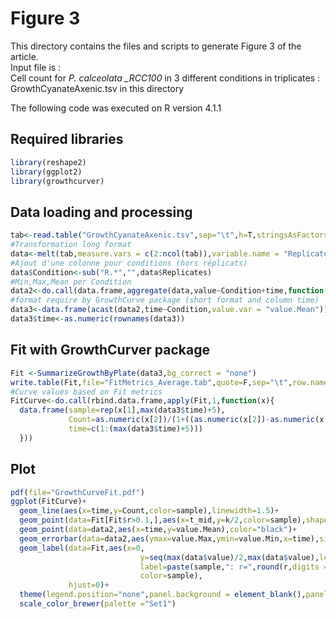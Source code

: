 # Figure 3  
This directory contains the files and scripts to generate Figure 3 of the article.  
Input file is :  
Cell count for *P. calceolata _RCC100* in 3 different conditions in triplicates : GrowthCyanateAxenic.tsv  in this directory

The following code was executed on R version 4.1.1

## Required libraries  
```r
library(reshape2)
library(ggplot2)
library(growthcurver)
```
## Data loading and processing
```r
tab<-read.table("GrowthCyanateAxenic.tsv",sep="\t",h=T,stringsAsFactors = FALSE)
#Transformation long format
data<-melt(tab,measure.vars = c(2:ncol(tab)),variable.name = "Replicates")
#Ajout d'une colonne pour conditions (hors réplicats)
data$Condition<-sub("R.*","",data$Replicates)
#Min,Max,Mean per Condition
data2<-do.call(data.frame,aggregate(data,value~Condition+time,function(x){c(Min=min(x),Max=max(x),Mean=mean(x))}))
#format require by GrowthCurve package (short format and column time)
data3<-data.frame(acast(data2,time~Condition,value.var = "value.Mean"))
data3$time<-as.numeric(rownames(data3))
```
## Fit with GrowthCurver package
```r
Fit <-SummarizeGrowthByPlate(data3,bg_correct = "none")
write.table(Fit,file="FitMetrics_Average.tab",quote=F,sep="\t",row.names = F)
#Curve values based on Fit metrics
FitCurve<-do.call(rbind.data.frame,apply(Fit,1,function(x){
  data.frame(sample=rep(x[1],max(data3$time)+5),
             Count=as.numeric(x[2])/(1+((as.numeric(x[2])-as.numeric(x[3]))/as.numeric(x[3]))*exp(-as.numeric(x[4])*c(1:(max(data3$time)+5)))),
             time=c(1:(max(data3$time)+5)))
  }))
```
## Plot
```r
pdf(file="GrowthCurveFit.pdf")
ggplot(FitCurve)+
  geom_line(aes(x=time,y=Count,color=sample),linewidth=1.5)+
  geom_point(data=Fit[Fit$r>0.1,],aes(x=t_mid,y=k/2,color=sample),shape=18,size=5)+
  geom_point(data=data2,aes(x=time,y=value.Mean),color="black")+
  geom_errorbar(data=data2,aes(ymax=value.Max,ymin=value.Min,x=time),size=1)+
  geom_label(data=Fit,aes(x=0,
                             y=seq(max(data$value)/2,max(data$value),length.out=nrow(Fit)),
                             label=paste(sample,": r=",round(r,digits = 2),sep=""),
                             color=sample),
             hjust=0)+
  theme(legend.position="none",panel.background = element_blank(),panel.grid=element_line(colour="grey75",linetype=2))+
  scale_color_brewer(palette ="Set1")
```
